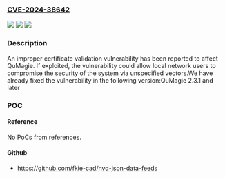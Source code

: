 ### [CVE-2024-38642](https://cve.mitre.org/cgi-bin/cvename.cgi?name=CVE-2024-38642)
![](https://img.shields.io/static/v1?label=Product&message=QuMagie&color=blue)
![](https://img.shields.io/static/v1?label=Version&message=2.3.x%3C%202.3.1%20&color=brighgreen)
![](https://img.shields.io/static/v1?label=Vulnerability&message=CWE-295&color=brighgreen)

### Description

An improper certificate validation vulnerability has been reported to affect QuMagie. If exploited, the vulnerability could allow local network users to compromise the security of the system via unspecified vectors.We have already fixed the vulnerability in the following version:QuMagie 2.3.1 and later

### POC

#### Reference
No PoCs from references.

#### Github
- https://github.com/fkie-cad/nvd-json-data-feeds

